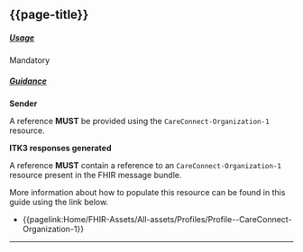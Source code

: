 ## {{page-title}}

<h5><ins>Usage</ins></h5>

<span class="mro-circle mandatory" title="Mandatory"></span> Mandatory


<h5><ins>Guidance</ins></h5>

<b>Sender</b>

A reference **MUST** be provided using the `CareConnect-Organization-1` resource.


<b>ITK3 responses generated</b>

A reference **MUST** contain a reference to an `CareConnect-Organization-1` resource present in the FHIR message bundle.


More information about how to populate this resource can be found in this guide using the link below.

- {{pagelink:Home/FHIR-Assets/All-assets/Profiles/Profile--CareConnect-Organization-1}}

---